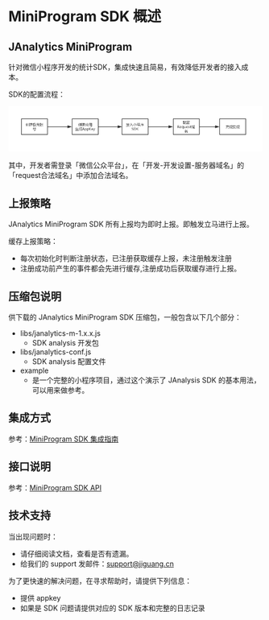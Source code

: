 # MiniProgram SDK 概述


## JAnalytics MiniProgram

针对微信小程序开发的统计SDK，集成快速且简易，有效降低开发者的接⼊成本。

SDK的配置流程：

![jiguang](./image/miniprogram_flow.png)

其中，开发者需登录「微信公众平台」，在「开发-开发设置-服务器域名」的「request合法域名」中添加合法域名。


## 上报策略

JAnalytics MiniProgram SDK 所有上报均为即时上报。即触发立马进行上报。

缓存上报策略：

+ 每次初始化时判断注册状态，已注册获取缓存上报，未注册触发注册
+ 注册成功前产生的事件都会先进行缓存,注册成功后获取缓存进行上报。


## 压缩包说明
供下载的 JAnalytics MiniProgram SDK 压缩包，一般包含以下几个部分：

+ libs/janalytics-m-1.x.x.js
	+ SDK analysis 开发包
+ libs/janalytics-conf.js
	+ SDK analysis 配置文件
+ example
	+ 是一个完整的小程序项目，通过这个演示了 JAnalysis SDK 的基本用法，可以用来做参考。

## 集成方式
参考：[MiniProgram SDK 集成指南](miniprogram_wx_guide)

## 接口说明
参考：[MiniProgram SDK API](miniprogram_wx_api)

## 技术支持

当出现问题时：

+ 请仔细阅读文档，查看是否有遗漏。
+ 给我们的 support 发邮件：[support&#64;jiguang.cn](mailto:support&#64;jiguang.cn)

为了更快速的解决问题，在寻求帮助时，请提供下列信息：

+ 提供 appkey
+ 如果是 SDK 问题请提供对应的 SDK 版本和完整的日志记录

